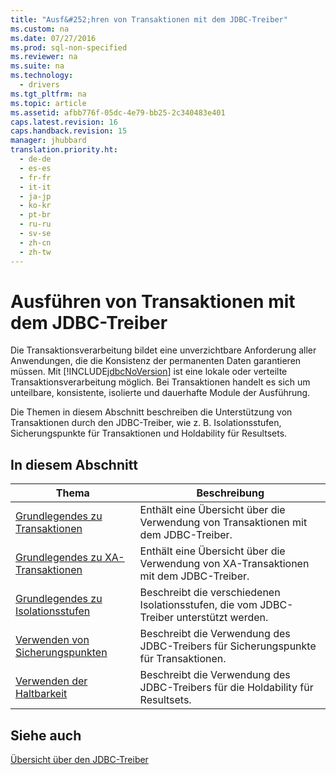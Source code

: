 ```yaml
---
title: "Ausf&#252;hren von Transaktionen mit dem JDBC-Treiber"
ms.custom: na
ms.date: 07/27/2016
ms.prod: sql-non-specified
ms.reviewer: na
ms.suite: na
ms.technology: 
  - drivers
ms.tgt_pltfrm: na
ms.topic: article
ms.assetid: afbb776f-05dc-4e79-bb25-2c340483e401
caps.latest.revision: 16
caps.handback.revision: 15
manager: jhubbard
translation.priority.ht: 
  - de-de
  - es-es
  - fr-fr
  - it-it
  - ja-jp
  - ko-kr
  - pt-br
  - ru-ru
  - sv-se
  - zh-cn
  - zh-tw
---
```

# Ausf&#252;hren von Transaktionen mit dem JDBC-Treiber
  Die Transaktionsverarbeitung bildet eine unverzichtbare Anforderung aller Anwendungen, die die Konsistenz der permanenten Daten garantieren müssen. Mit [!INCLUDE[jdbcNoVersion](../content/includes/jdbcNoVersion_md.md)] ist eine lokale oder verteilte Transaktionsverarbeitung möglich. Bei Transaktionen handelt es sich um unteilbare, konsistente, isolierte und dauerhafte Module der Ausführung.  
  
 Die Themen in diesem Abschnitt beschreiben die Unterstützung von Transaktionen durch den JDBC\-Treiber, wie z. B. Isolationsstufen, Sicherungspunkte für Transaktionen und Holdability für Resultsets.  
  
## In diesem Abschnitt  
  
|Thema|Beschreibung|  
|-----------|------------------|  
|[Grundlegendes zu Transaktionen](../content/Understanding-Transactions.md)|Enthält eine Übersicht über die Verwendung von Transaktionen mit dem JDBC\-Treiber.|  
|[Grundlegendes zu XA-Transaktionen](../content/Understanding-XA-Transactions.md)|Enthält eine Übersicht über die Verwendung von XA\-Transaktionen mit dem JDBC\-Treiber.|  
|[Grundlegendes zu Isolationsstufen](../content/Understanding-Isolation-Levels.md)|Beschreibt die verschiedenen Isolationsstufen, die vom JDBC\-Treiber unterstützt werden.|  
|[Verwenden von Sicherungspunkten](../content/Using-Savepoints.md)|Beschreibt die Verwendung des JDBC\-Treibers für Sicherungspunkte für Transaktionen.|  
|[Verwenden der Haltbarkeit](../content/Using-Holdability.md)|Beschreibt die Verwendung des JDBC\-Treibers für die Holdability für Resultsets.|  
  
## Siehe auch  
 [Übersicht über den JDBC-Treiber](../content/Overview-of-the-JDBC-Driver.md)  
  
  